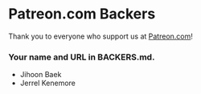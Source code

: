 ﻿# Patreon.com Backers

Thank you to everyone who support us at [Patreon.com](https://www.patreon.com/gijgo)!

### Your name and URL in BACKERS.md.

- Jihoon Baek
- Jerrel Kenemore